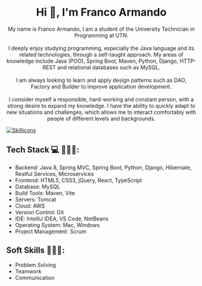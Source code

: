 <h1 align="center">Hi 👋, I'm Franco Armando</h1>
<p align="center">
    My name is Franco Armando, I am a student of the University Technician in Programming at UTN.
    <br><br>
    I deeply enjoy studying programming, especially the Java language and its related technologies, through a self-taught approach. 
    My areas of knowledge include Java (POO), Spring Boot, Maven, Python, Django, HTTP-REST and relational databases such as MySQL.
    <br><br>
    I am always looking to learn and apply design patterns such as DAO, Factory and Builder to improve application development.
    <br><br>
    I consider myself a responsible, hard-working and constant person, with a strong desire to expand my knowledge. 
    I have the ability to quickly adapt to new situations and challenges, which allows me to interact comfortably with people of different levels and backgrounds.
</p>

<p align="left">
    <a href="https://skillicons.dev">
        <img src="https://skillicons.dev/icons?i=java,spring,maven,javascript,react,typescript,python,django,html,css,mysql" alt="Skillicons" />
    </a>
</p>

<h2>Tech Stack 💻 👨🏻‍💻:</h2>
<ul>
    <li>Backend: Java 8, Spring MVC, Spring Boot, Python, Django, Hibernate, Restful Services, Microservices</li>
    <li>Frontend: HTML5, CSS3, jQuery, React, TypeScript</li>
    <li>Database: MySQL</li>
    <li>Build Tools: Maven, Vite</li>
    <li>Servers: Tomcat</li>
    <li>Cloud: AWS</li>
    <li>Version Control: Git</li>
    <li>IDE: IntelliJ IDEA, VS Code, NetBeans</li>
    <li>Operating System: Mac, Windows</li>
    <li>Project Management: Scrum</li>
</ul>

<h2>Soft Skills 👨🏻‍💻:</h2>
<ul>
    <li>Problem Solving</li>
    <li>Teamwork</li>
    <li>Communication</li>
</ul>
